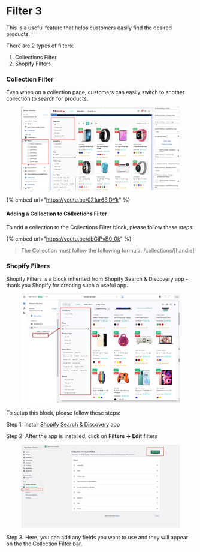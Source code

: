 # Filter 3

This is a useful feature that helps customers easily find the desired products.&#x20;

There are 2 types of filters:

1. Collections Filter
2. Shopify Filters

### Collection Filter

Even when on a collection page, customers can easily switch to another collection to search for products.

<figure><img src="../.gitbook/assets/Screenshot 2023-04-20 at 23.55.48.png" alt=""><figcaption></figcaption></figure>

{% embed url="https://youtu.be/021ur65lDYk" %}

#### Adding a Collection to Collections Filter

To add a collection to the Collections Filter block, please follow these steps:

{% embed url="https://youtu.be/dbGjPvB0_0k" %}

> The Collection must follow the following formula: /collections/\[handle]

### Shopify Filters

Shopify Filters is a block inherited from Shopify Search & Discovery app - thank you Shopify for creating such a useful app.

<figure><img src="../.gitbook/assets/image (59).png" alt=""><figcaption></figcaption></figure>

To setup this block, please follow these steps:

Step 1: Install [Shopify Search & Discovery](https://apps.shopify.com/search-and-discovery) app

Step 2: After the app is installed, click on **Filters  -> Edit** filters

<figure><img src="../.gitbook/assets/image (99).png" alt=""><figcaption></figcaption></figure>

Step 3: Here, you can add any fields you want to use and they will appear on the the Collection Filter bar.



&#x20;
